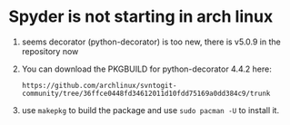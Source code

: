 # Spyder is not starting in arch linux

1. seems decorator (python-decorator) is too new, there is v5.0.9 in the repository now

2. You can download the PKGBUILD for python-decorator 4.4.2 here:

	`https://github.com/archlinux/svntogit-community/tree/36ffce0448fd34612011d10fdd75169a0dd384c9/trunk`

3.  use `makepkg` to build the package and use `sudo pacman -U` to install it.
